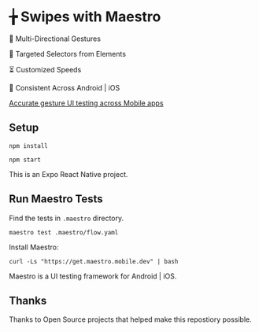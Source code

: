 # ╆ Swipes with Maestro

🌟 Multi-Directional Gestures

🎯 Targeted Selectors from Elements

⏳ Customized Speeds

📱 Consistent Across Android | iOS

[Accurate gesture UI testing across Mobile apps](https://maestro.mobile.dev/api-reference/commands/swipe)

## Setup

```
npm install
```

```
npm start
```

This is an Expo React Native project.


## Run Maestro Tests

Find the tests in `.maestro` directory.

```
maestro test .maestro/flow.yaml
```

Install Maestro:

```
curl -Ls "https://get.maestro.mobile.dev" | bash
```

Maestro is a UI testing framework for Android | iOS.

## Thanks

Thanks to Open Source projects that helped make this repostiory possible.